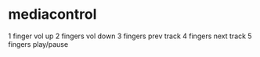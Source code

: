 # mediacontrol
1 finger vol up 
2 fingers vol down 
3 fingers prev track 
4 fingers next track 
5 fingers play/pause 
